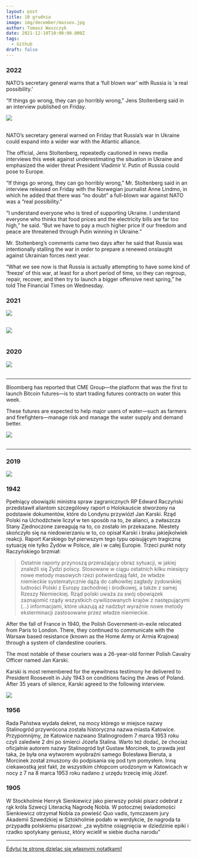 ```yaml
---
layout: post
title: 10 grudnia
image: img/december/massex.jpg
author: Tomasz Waszczyk
date: 2021-12-10T10:00:00.000Z
tags:
  - Github
draft: false
---
```


### 2022

NATO’s secretary general warns that a ‘full blown war’ with Russia is ‘a real possibility.’

“If things go wrong, they can go horribly wrong,” Jens Stoltenberg said in an interview published on Friday.

<img src="./img/december/stoltenberg.webp"><br><br>

NATO’s secretary general warned on Friday that Russia’s war in Ukraine could expand into a wider war with the Atlantic alliance.

The official, Jens Stoltenberg, repeatedly cautioned in news media interviews this week against underestimating the situation in Ukraine and emphasized the wider threat President Vladimir V. Putin of Russia could pose to Europe.

“If things go wrong, they can go horribly wrong,” Mr. Stoltenberg said in an interview released on Friday with the Norwegian journalist Anne Lindmo, in which he added that there was “no doubt” a full-blown war against NATO was a “real possibility.”

“I understand everyone who is tired of supporting Ukraine. I understand everyone who thinks that food prices and the electricity bills are far too high,” he said. “But we have to pay a much higher price if our freedom and peace are threatened through Putin winning in Ukraine.”

Mr. Stoltenberg’s comments came two days after he said that Russia was intentionally stalling the war in order to prepare a renewed onslaught against Ukrainian forces next year.

“What we see now is that Russia is actually attempting to have some kind of ‘freeze’ of this war, at least for a short period of time, so they can regroup, repair, recover, and then try to launch a bigger offensive next spring,” he told The Financial Times on Wednesday.

### 2021

<img src="./img/december/specjalisci.jpeg"><br><br>

<img src="./img/december/impfen.jpeg"><br><br>

### 2020

<img src="./img/december/chinacoding.jpg"><br><br>

---

Bloomberg has reported that CME Group—the platform that was the first to launch Bitcoin futures—is to start trading futures contracts on water this week.

These futures are expected to help major users of water—such as farmers and firefighters—manage risk and manage the water supply and demand better.

<img src="./img/december/wodacme.webp"><br><br>

---

### 2019

<img src="./img/december/goldman.jpeg"/><br>

### 1942

Ppełniący obowiązki ministra spraw zagranicznych RP Edward Raczyński przedstawił aliantom szczególowy raport o Holokauście stworzony na podstawie dokumentów, które do Londynu przywiózł Jan Karski. Rząd Polski na Uchodźctwie liczył w ten sposób na to, że alianci, a zwłaszcza Stany Zjednoczone zareagują na to, co zostało im przekazane. Niestety skończyło się na niedowierzaniu w to, co opisał Karski i braku jakiejkolwiek reakcji. Raport Karskiego był pierwszym tego typu opisującym tragiczną sytuację nie tylko Żydów w Polsce, ale i w całej Europie. Trzeci punkt noty Raczyńskiego brzmiał:
> Ostatnie raporty przynoszą przerażający obraz sytuacji, w jakiej znaleźli się Żydzi polscy. Stosowane w ciągu ostatnich kilku miesięcy nowe metody masowych rzezi potwierdzają fakt, że władze niemieckie systematycznie dążą do całkowitej zagłady żydowskiej ludności Polski z Europy zachodniej i środkowej, a także z samej Rzeszy Niemieckiej. Rząd polski uważa za swój obowiązek zaznajomić rządy wszystkich cywilizowanych krajów z następującymi (…) informacjami, które ukazują aż nadzbyt wyraźnie nowe metody eksterminacji zastosowane przez władze niemieckie.

After the fall of France in 1940, the Polish Government-in-exile relocated from Paris to London. There, they continued to communicate with the Warsaw based resistance (known as the Home Army or Armia Krajowa) through a system of clandestine couriers.

The most notable of these couriers was a 26-year-old former Polish Cavalry Officer named Jan Karski.

Karski is most remembered for the eyewitness testimony he delivered to President Roosevelt in July 1943 on conditions facing the Jews of Poland. After 35 years of silence, Karski agreed to the following interview.

<img src="./img/december/massex.jpg"/><br>

### 1956

Rada Państwa wydała dekret, na mocy którego w miejsce nazwy Stalinogród przywrócona została historyczna nazwa miasta Katowice.
Przypomnijmy, że Katowice nazwano Stalinogrodem 7 marca 1953 roku czyli zaledwie 2 dni po śmierci Józefa Stalina.
Warto też dodać, że chociaż oficjalnie autorem nazwy Stalinogród był Gustaw Morcinek, to prawda jest taka, że była ona wytworem wyobraźni samego Bolesława Bieruta, a Morcinek został zmuszony do podpisania się pod tym pomysłem. Inną ciekawostką jest fakt, że wszystkim chłopcom urodzonym w Katowicach w nocy z 7 na 8 marca 1953 roku nadano z urzędu trzecię imię Józef.

### 1905

W Stockholmie Henryk Sienkiewicz jako pierwszy polski pisarz odebrał z rąk króla Szwecji Literacką Nagrodę Nobla.
W potocznej świadomości Sienkiewicz otrzymał Nobla za powieść Quo vadis, tymczasem jury Akademii Szwedzkiej w Sztokholmie podało w werdykcie, że nagroda ta przypadła polskiemu pisarzowi: „za wybitne osiągnięcia w dziedzinie epiki i rzadko spotykany geniusz, który wcielił w siebie ducha narodu”

---

<a href="https://github.com/TomaszWaszczyk/historia.waszczyk.com/edit/master/src/content/december-10.md" target="_blank">Edytuj tę stronę dzieląc się własnymi notatkami!</a>
